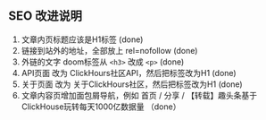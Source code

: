 ## SEO 改进说明

1. 文章内页标题应该是H1标签 (done)
2. 链接到站外的地址，全部放上 rel=nofollow (done)
3. 外链的文字 doom标签从 `<h3>` 改成 `<p>` (done)
4. API页面 改为 ClickHours社区API，然后把标签改为H1 (done)
5. 关于页面 改为 关于ClickHours社区，然后把标签改为H1 (done)
6. 文章内容页增加面包屑导航，例如 首页 / 分享 / 【转载】趣头条基于ClickHouse玩转每天1000亿数据量 （done）